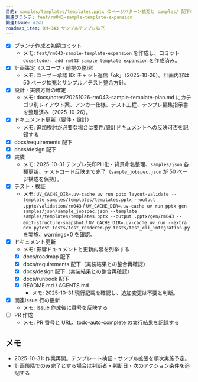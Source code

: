 ```yaml
---
目的: samples/templates/templates.pptx のページパターン拡充と samples/ 配下のバリエーション追加
関連ブランチ: feat/rm043-sample-template-expansion
関連Issue: #241
roadmap_item: RM-043 サンプルテンプレ拡充
---
```


- [x] ブランチ作成と初期コミット
  - メモ: `feat/rm043-sample-template-expansion` を作成し、コミット `docs(todo): add rm043 sample template expansion` を作成済み。
- [x] 計画策定（スコープ・前提の整理）
  - メモ: ユーザー承認 ID: チャット返信「ok」（2025-10-26）。計画内容は 50 ページ拡充とサンプル／テスト整合方針。
- [x] 設計・実装方針の確定
  - メモ: docs/notes/20251026-rm043-sample-template-plan.md にカテゴリ別レイアウト案、アンカー仕様、テスト工程、テンプレ編集指示書を整理済み（2025-10-26）。
- [x] ドキュメント更新（要件・設計）
  - メモ: 追加検討が必要な場合は要件/設計ドキュメントへの反映可否を記録する
- [x] docs/requirements 配下
- [x] docs/design 配下
- [x] 実装
  - メモ: 2025-10-31 テンプレ矢印PH化・背景命名整理、`samples/json` 各種更新、テストコード反映まで完了（`sample_jobspec.json` が 50 ページ構成を保持）。
- [x] テスト・検証
  - メモ: `UV_CACHE_DIR=.uv-cache uv run pptx layout-validate --template samples/templates/templates.pptx --output .pptx/validation/rm043` / `UV_CACHE_DIR=.uv-cache uv run pptx gen samples/json/sample_jobspec.json --template samples/templates/templates.pptx --output .pptx/gen/rm043 --emit-structure-snapshot` / `UV_CACHE_DIR=.uv-cache uv run --extra dev pytest tests/test_renderer.py tests/test_cli_integration.py` を実施、warnings=0 を確認。
- [x] ドキュメント更新
  - メモ: 影響ドキュメントと更新内容を列挙する
  - [x] docs/roadmap 配下
  - [x] docs/requirements 配下（実装結果との整合再確認）
  - [x] docs/design 配下（実装結果との整合再確認）
  - [x] docs/runbook 配下
  - [x] README.md / AGENTS.md
    - メモ: 2025-10-31 現行記載を確認し、追加変更は不要と判断。
- [x] 関連Issue 行の更新
  - メモ: Issue 作成後に番号を反映する
- [ ] PR 作成
  - メモ: PR 番号と URL、todo-auto-complete の実行結果を記録する

## メモ
- 2025-10-31: 作業再開。テンプレート検証・サンプル拡張を順次実施予定。
- 計画段階でのみ完了とする場合は判断者・判断日・次のアクション条件を追記する

